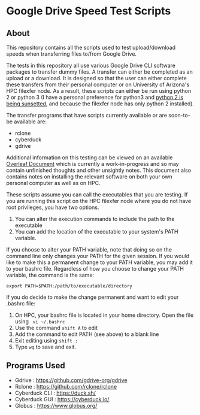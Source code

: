 # Google Drive Speed Test Scripts

## About

This repository contains all the scripts used to test upload/download speeds when transferring files to/from Google Drive.

The tests in this repository all use various Google Drive CLI software packages to transfer dummy files. A transfer can either be completed as an upload or a download. It is designed so that the user can either complete these transfers from their personal computer or on University of Arizona's HPC filexfer node. As a result, these scripts can either be run using python 2 or python 3 (I have a personal preference for python3 and [python 2 is being sunsetted](https://www.python.org/doc/sunset-python-2/), and because the filexfer node has only python 2 installed). 

The transfer programs that have scripts currently available or are soon-to-be available are:
* rclone
* cyberduck
* gdrive

Additional information on this testing can be viewed on an available [Overleaf Document](https://www.overleaf.com/read/cnbzpsmbdbqp) which is currently a work-in-progress and so may contain unfinished thoughts and other unsightly notes. This document also contains notes on installing the relevant software on both your own personal computer as well as on HPC.

These scripts assume you can call the executables that you are testing. If you are running this script on the HPC filexfer node where you do not have root privileges, you have two options. 
  1) You can alter the execution commands to include the path to the executable
  2) You can add the location of the executable to your system's PATH variable.

If you choose to alter your PATH variable, note that doing so on the command line only changes your PATH for the given session. If you would like to make this a permanent change to your PATH variable, you may add it to your bashrc file. Regardless of how you choose to change your PATH variable, the command is the same:
  ```
  export PATH=$PATH:/path/to/executable/directory
  ```
If you do decide to make the change permanent and want to edit your .bashrc file:

  1. On HPC, your bashrc file is located in your home directory. Open the file using ``` vi ~/.bashrc```
  2. Use the command ```shift A``` to edit 
  3. Add the command to edit PATH (see above) to a blank line
  4. Exit editing using ```shift :``` 
  5. Type ```wq``` to save and exit.


## Programs Used

* Gdrive : https://github.com/gdrive-org/gdrive
* Rclone : https://github.com/rclone/rclone
* Cyberduck CLI : https://duck.sh/
* Cyberduck GUI : https://cyberduck.io/
* Globus : https://www.globus.org/

